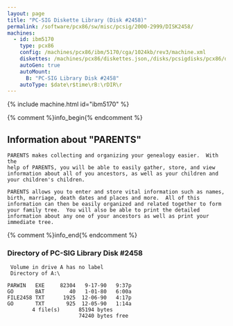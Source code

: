 ```yaml
---
layout: page
title: "PC-SIG Diskette Library (Disk #2458)"
permalink: /software/pcx86/sw/misc/pcsig/2000-2999/DISK2458/
machines:
  - id: ibm5170
    type: pcx86
    config: /machines/pcx86/ibm/5170/cga/1024kb/rev3/machine.xml
    diskettes: /machines/pcx86/diskettes.json,/disks/pcsigdisks/pcx86/diskettes.json
    autoGen: true
    autoMount:
      B: "PC-SIG Library Disk #2458"
    autoType: $date\r$time\rB:\rDIR\r
---
```


{% include machine.html id="ibm5170" %}

{% comment %}info_begin{% endcomment %}

## Information about "PARENTS"

    PARENTS makes collecting and organizing your genealogy easier.  With the
    help of PARENTS, you will be able to easily gather, store, and view
    information about all of you ancestors, as well as your children and
    your children's children.
    
    PARENTS allows you to enter and store vital information such as names,
    birth, marriage, death dates and places and more.  All of this
    information can then be easily organized and related together to form
    your family tree.  You will also be able to print the detailed
    information about any one of your ancestors as well as print your
    immediate tree.
{% comment %}info_end{% endcomment %}


### Directory of PC-SIG Library Disk #2458

     Volume in drive A has no label
     Directory of A:\

    PARWIN   EXE     82304   9-17-90   9:37p
    GO       BAT        40   1-01-80   6:00a
    FILE2458 TXT      1925  12-06-90   4:17p
    GO       TXT       925  12-05-90   1:14a
            4 file(s)      85194 bytes
                           74240 bytes free
